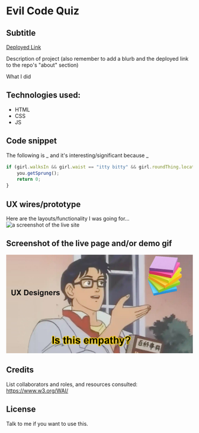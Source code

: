 # Evil Code Quiz

## Subtitle

[Deployed Link](https://lshillman.github.io/evil-code-quiz/)

Description of project (also remember to add a blurb and the deployed link to the repo's "about" section)

What I did

## Technologies used:

* HTML
* CSS
* JS


## Code snippet

The following is _ and it's interesting/significant because _

````javascript
if (girl.walksIn && girl.waist == "itty bitty" && girl.roundThing.location == yourFace) {
    you.getSprung();
    return 0;
}
````

## UX wires/prototype

Here are the layouts/functionality I was going for...
![a screenshot of the live site](./assets/images/readme/design.jpg)

## Screenshot of the live page and/or demo gif

![a screenshot of the live site](./assets/images/readme/is-this-empathy.jpg)


## Credits

List collaborators and roles, and resources consulted:
https://www.w3.org/WAI/


## License

Talk to me if you want to use this.
